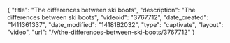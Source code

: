 {
    "title": "The differences between ski boots",
    "description": "The differences between ski boots",
    "videoid": "3767712",
    "date_created": "1411361337",
    "date_modified": "1418182032",
    "type": "captivate",
    "layout": "video",
    "url": "\/v\/the-differences-between-ski-boots\/3767712"
}